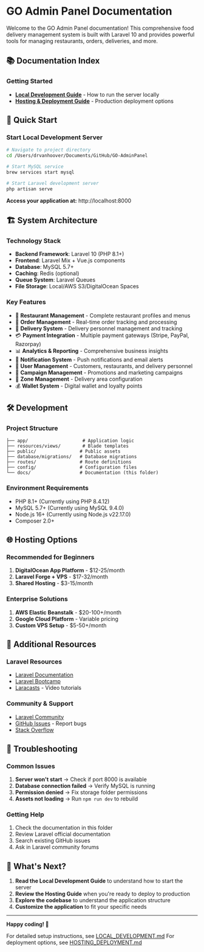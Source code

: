 # GO Admin Panel Documentation

Welcome to the GO Admin Panel documentation! This comprehensive food delivery management system is built with Laravel 10 and provides powerful tools for managing restaurants, orders, deliveries, and more.

## 📚 Documentation Index

### Getting Started
- **[Local Development Guide](LOCAL_DEVELOPMENT.md)** - How to run the server locally
- **[Hosting & Deployment Guide](HOSTING_DEPLOYMENT.md)** - Production deployment options

## 🚀 Quick Start

### Start Local Development Server
```bash
# Navigate to project directory
cd /Users/drvanhoover/Documents/GitHub/GO-AdminPanel

# Start MySQL service
brew services start mysql

# Start Laravel development server
php artisan serve
```

**Access your application at:** http://localhost:8000

## 🏗️ System Architecture

### Technology Stack
- **Backend Framework**: Laravel 10 (PHP 8.1+)
- **Frontend**: Laravel Mix + Vue.js components
- **Database**: MySQL 5.7+
- **Caching**: Redis (optional)
- **Queue System**: Laravel Queues
- **File Storage**: Local/AWS S3/DigitalOcean Spaces

### Key Features
- 🏪 **Restaurant Management** - Complete restaurant profiles and menus
- 📱 **Order Management** - Real-time order tracking and processing
- 🚚 **Delivery System** - Delivery personnel management and tracking
- 💳 **Payment Integration** - Multiple payment gateways (Stripe, PayPal, Razorpay)
- 📊 **Analytics & Reporting** - Comprehensive business insights
- 🔔 **Notification System** - Push notifications and email alerts
- 👥 **User Management** - Customers, restaurants, and delivery personnel
- 🎯 **Campaign Management** - Promotions and marketing campaigns
- 📍 **Zone Management** - Delivery area configuration
- 💰 **Wallet System** - Digital wallet and loyalty points

## 🛠️ Development

### Project Structure
```
├── app/                    # Application logic
├── resources/views/        # Blade templates
├── public/                # Public assets
├── database/migrations/   # Database migrations
├── routes/                # Route definitions
├── config/                # Configuration files
└── docs/                  # Documentation (this folder)
```

### Environment Requirements
- PHP 8.1+ (Currently using PHP 8.4.12)
- MySQL 5.7+ (Currently using MySQL 9.4.0)
- Node.js 16+ (Currently using Node.js v22.17.0)
- Composer 2.0+

## 🌐 Hosting Options

### Recommended for Beginners
1. **DigitalOcean App Platform** - $12-25/month
2. **Laravel Forge + VPS** - $17-32/month
3. **Shared Hosting** - $3-15/month

### Enterprise Solutions
1. **AWS Elastic Beanstalk** - $20-100+/month
2. **Google Cloud Platform** - Variable pricing
3. **Custom VPS Setup** - $5-50+/month

## 📖 Additional Resources

### Laravel Resources
- [Laravel Documentation](https://laravel.com/docs/10.x)
- [Laravel Bootcamp](https://bootcamp.laravel.com/)
- [Laracasts](https://laracasts.com/) - Video tutorials

### Community & Support
- [Laravel Community](https://laravel.com/community)
- [GitHub Issues](https://github.com/your-repo/issues) - Report bugs
- [Stack Overflow](https://stackoverflow.com/questions/tagged/laravel)

## 🔧 Troubleshooting

### Common Issues
1. **Server won't start** → Check if port 8000 is available
2. **Database connection failed** → Verify MySQL is running
3. **Permission denied** → Fix storage folder permissions
4. **Assets not loading** → Run `npm run dev` to rebuild

### Getting Help
1. Check the documentation in this folder
2. Review Laravel official documentation
3. Search existing GitHub issues
4. Ask in Laravel community forums

## 🚀 What's Next?

1. **Read the Local Development Guide** to understand how to start the server
2. **Review the Hosting Guide** when you're ready to deploy to production
3. **Explore the codebase** to understand the application structure
4. **Customize the application** to fit your specific needs

---

**Happy coding! 🎉**

For detailed setup instructions, see [LOCAL_DEVELOPMENT.md](LOCAL_DEVELOPMENT.md)
For deployment options, see [HOSTING_DEPLOYMENT.md](HOSTING_DEPLOYMENT.md)

